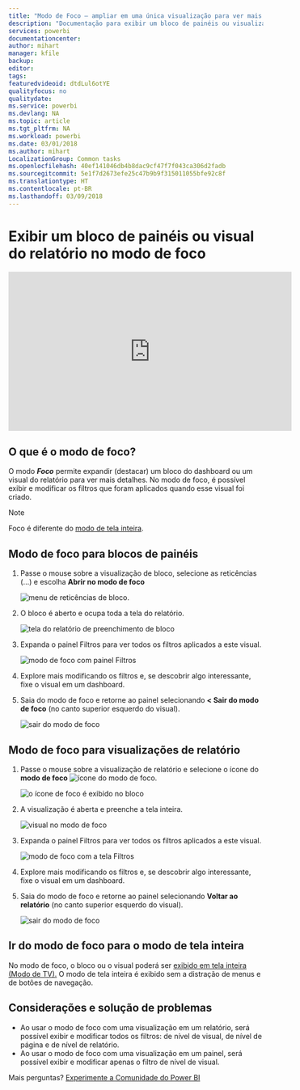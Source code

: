 ```yaml
---
title: "Modo de Foco – ampliar em uma única visualização para ver mais detalhes."
description: "Documentação para exibir um bloco de painéis ou visualizações de relatório do Power BI em modo de foco, também conhecido como Pop-out."
services: powerbi
documentationcenter: 
author: mihart
manager: kfile
backup: 
editor: 
tags: 
featuredvideoid: dtdLul6otYE
qualityfocus: no
qualitydate: 
ms.service: powerbi
ms.devlang: NA
ms.topic: article
ms.tgt_pltfrm: NA
ms.workload: powerbi
ms.date: 03/01/2018
ms.author: mihart
LocalizationGroup: Common tasks
ms.openlocfilehash: 40ef141046db4b8dac9cf47f7f043ca306d2fadb
ms.sourcegitcommit: 5e1f7d2673efe25c47b9b9f315011055bfe92c8f
ms.translationtype: HT
ms.contentlocale: pt-BR
ms.lasthandoff: 03/09/2018
---
```

# <a name="display-a-dashboard-tile-or-report-visual-in-focus-mode"></a>Exibir um bloco de painéis ou visual do relatório no modo de foco
<iframe width="560" height="315" src="https://www.youtube.com/embed/dtdLul6otYE" frameborder="0" allowfullscreen></iframe>


## <a name="what-is-focus-mode"></a>O que é o modo de foco?
O modo ***Foco*** permite expandir (destacar) um bloco do dashboard ou um visual do relatório para ver mais detalhes.  No modo de foco, é possível exibir e modificar os filtros que foram aplicados quando esse visual foi criado.  

> [!NOTE]
> Foco é diferente do [modo de tela inteira](service-fullscreen-mode.md).
> 
## <a name="focus-mode-for-dashboard-tiles"></a>Modo de foco para blocos de painéis
1. Passe o mouse sobre a visualização de bloco, selecione as reticências (...) e escolha **Abrir no modo de foco** 

    ![menu de reticências de bloco](media/service-focus-mode/power-bi-dashboard-focus-mode.png).
   
2. O bloco é aberto e ocupa toda a tela do relatório. 

   ![tela do relatório de preenchimento de bloco](media/service-focus-mode/power-bi-tile-focus.png)

3. Expanda o painel Filtros para ver todos os filtros aplicados a este visual.
   
   ![modo de foco com painel Filtros](media/service-focus-mode/power-bi-focus-filters.png)

4. Explore mais modificando os filtros e, se descobrir algo interessante, fixe o visual em um dashboard.

5. Saia do modo de foco e retorne ao painel selecionando **< Sair do modo de foco** (no canto superior esquerdo do visual).
   
    ![sair do modo de foco](media/service-focus-mode/power-bi-tile-exit-focus.png)    


## <a name="focus-mode-for-report-visualizations"></a>Modo de foco para visualizações de relatório

1. Passe o mouse sobre a visualização de relatório e selecione o ícone do **modo de foco** ![ícone do modo de foco](media/service-focus-mode/pbi_popout.jpg).  
   
   ![o ícone de foco é exibido no bloco](media/service-focus-mode/power-bi-hover-focus.png)
2. A visualização é aberta e preenche a tela inteira. 

   
   ![visual no modo de foco](media/service-focus-mode/power-bi-display-focus-newer2.png)
3. Expanda o painel Filtros para ver todos os filtros aplicados a este visual.
   
   ![modo de foco com a tela Filtros](media/service-focus-mode/power-bi-display-focus-filters.png)
4. Explore mais modificando os filtros e, se descobrir algo interessante, fixe o visual em um dashboard.   
5. Saia do modo de foco e retorne ao painel selecionando **Voltar ao relatório** (no canto superior esquerdo do visual). 
   
    ![sair do modo de foco](media/service-focus-mode/power-bi-exit-focus-report.png)  

## <a name="go-from-focus-mode-to-full-screen-mode"></a>Ir do modo de foco para o modo de tela inteira
No modo de foco, o bloco ou o visual poderá ser [exibido em tela inteira (Modo de TV).](service-fullscreen-mode.md) O modo de tela inteira é exibido sem a distração de menus e de botões de navegação.

## <a name="considerations-and-troubleshooting"></a>Considerações e solução de problemas
* Ao usar o modo de foco com uma visualização em um relatório, será possível exibir e modificar todos os filtros: de nível de visual, de nível de página e de nível de relatório.    
* Ao usar o modo de foco com uma visualização em um painel, será possível exibir e modificar apenas o filtro de nível de visual.

Mais perguntas? [Experimente a Comunidade do Power BI](http://community.powerbi.com/)

